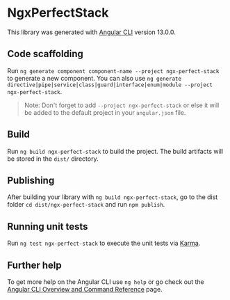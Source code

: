 # NgxPerfectStack

This library was generated with [Angular CLI](https://github.com/angular/angular-cli) version 13.0.0.

## Code scaffolding

Run `ng generate component component-name --project ngx-perfect-stack` to generate a new component. You can also use `ng generate directive|pipe|service|class|guard|interface|enum|module --project ngx-perfect-stack`.
> Note: Don't forget to add `--project ngx-perfect-stack` or else it will be added to the default project in your `angular.json` file. 

## Build

Run `ng build ngx-perfect-stack` to build the project. The build artifacts will be stored in the `dist/` directory.

## Publishing

After building your library with `ng build ngx-perfect-stack`, go to the dist folder `cd dist/ngx-perfect-stack` and run `npm publish`.

## Running unit tests

Run `ng test ngx-perfect-stack` to execute the unit tests via [Karma](https://karma-runner.github.io).

## Further help

To get more help on the Angular CLI use `ng help` or go check out the [Angular CLI Overview and Command Reference](https://angular.io/cli) page.



